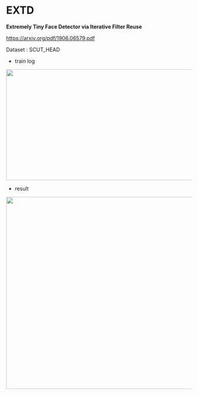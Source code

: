 # EXTD
**Extremely Tiny Face Detector via Iterative Filter Reuse**

https://arxiv.org/pdf/1906.06579.pdf

Dataset : SCUT_HEAD

+ train log

<p align="center">
  <img width="800" height="300" src="https://github.com/SeungyounShin/EXTD/blob/master/img/%E1%84%89%E1%85%B3%E1%84%8F%E1%85%B3%E1%84%85%E1%85%B5%E1%86%AB%E1%84%89%E1%85%A3%E1%86%BA%202019-07-25%20%E1%84%8B%E1%85%A9%E1%84%92%E1%85%AE%202.55.21.png?raw=true">
</p>


+ result

<p align="center">
  <img width="520" height="520" src="https://github.com/SeungyounShin/EXTD/blob/master/img/result.png?raw=true">
</p>


